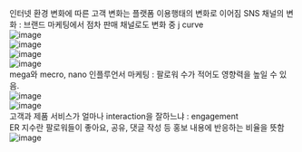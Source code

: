 인터넷 환경 변화에 따른 고객 변화는 플랫폼 이용행태의 변화로 이어짐
SNS 채널의 변화 : 브랜드 마케팅에서 점차 판매 채널로도 변화 중
j curve  
![image](https://user-images.githubusercontent.com/55868306/120920115-364ae880-c6f8-11eb-99bc-092a36a1f093.png)  
![image](https://user-images.githubusercontent.com/55868306/120920150-64302d00-c6f8-11eb-8129-a8df27a4c779.png)    
![image](https://user-images.githubusercontent.com/55868306/120920219-c2f5a680-c6f8-11eb-804f-3db0cd654fd1.png)    
![image](https://user-images.githubusercontent.com/55868306/120920563-64c9c300-c6fa-11eb-9f59-8a889e44c5be.png)  
mega와 mecro, nano 인플루언서 마케팅  : 팔로워 수가 적어도 영향력을 높일 수 있음.  
![image](https://user-images.githubusercontent.com/55868306/120920696-0b15c880-c6fb-11eb-8206-7c445d0303cf.png)    
![image](https://user-images.githubusercontent.com/55868306/120920719-313b6880-c6fb-11eb-89e3-97cd3e0b77d4.png)  
고객과 제품 서비스가 얼마나 interaction을 잘하느냐 : engagement   
ER 지수란 팔로워들이 좋아요, 공유, 댓글 작성 등 홍보 내용에 반응하는 비율을 뜻함  
![image](https://user-images.githubusercontent.com/55868306/120921227-9b550d00-c6fd-11eb-9555-ffdf296a5d58.png)    


  

